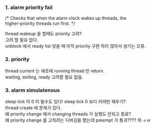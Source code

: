 ### 1. alarm priority fail

 /* Checks that when the alarm clock wakes up threads, the  
 higher-priority threads run first. */  

 thread wakeup 을 할때도 priority 고려?  
 고려 할 필요 없다.  
 unblock 에서 ready list 넣을 때 아직 priority 구현 하지 않아서 생기는 오류.  

### 2. priority

thread current 는 애초에 running thread 만 return.  
waiting, exiting, ready 고려할 필요 없음.  

### 3. alarm simulatenous

sleep tick 이 0 이 될수도 있다!
sleep tick 0 보다 커야만 재우기?  
thread create 에 문제가 있다.  
왜 priority change 에서 changing threads 가 실행도 안되고  종료?  
왜 priority change 를 고치려는 디버깅을 했는데 preempt 가 통과????
하 ㅅㅂ  